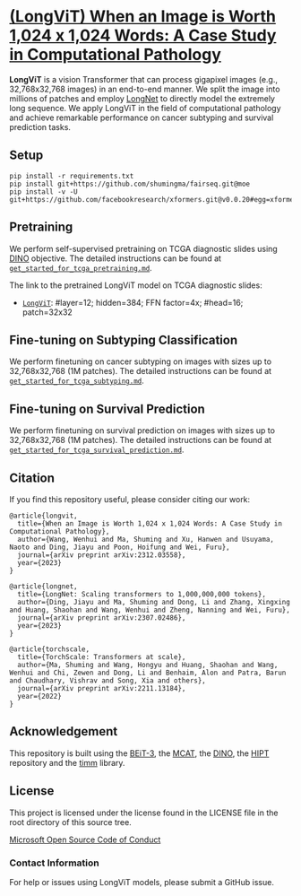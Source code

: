 # [(LongViT) When an Image is Worth 1,024 x 1,024 Words: A Case Study in Computational Pathology](https://arxiv.org/abs/2312.03558)

**LongViT** is a vision Transformer that can process gigapixel images (e.g., 32,768x32,768 images) in an end-to-end manner. We split the image into millions of patches and employ [LongNet](https://arxiv.org/abs/2307.02486) to directly model the extremely long sequence. We apply LongViT in the field of computational pathology and achieve remarkable performance on cancer subtyping and survival prediction tasks.


## Setup
```
pip install -r requirements.txt
pip install git+https://github.com/shumingma/fairseq.git@moe
pip install -v -U git+https://github.com/facebookresearch/xformers.git@v0.0.20#egg=xformers
```


## Pretraining

We perform self-supervised pretraining on TCGA diagnostic slides using [DINO](https://arxiv.org/abs/2104.14294) objective. The detailed instructions can be found at [`get_started_for_tcga_pretraining.md`](get_started/get_started_for_tcga_pretraining.md).

The link to the pretrained LongViT model on TCGA diagnostic slides:
   - [`LongViT`](https://github.com/wenhui0924/longvit_ckpts/releases/download/longvit/longvit_small_patch32_1024.pth): #layer=12; hidden=384; FFN factor=4x; #head=16; patch=32x32


## Fine-tuning on Subtyping Classification

We perform finetuning on cancer subtyping on images with sizes up to 32,768x32,768 (1M patches). The detailed instructions can be found at [`get_started_for_tcga_subtyping.md`](get_started/get_started_for_tcga_subtyping.md).


## Fine-tuning on Survival Prediction

We perform finetuning on survival prediction on images with sizes up to 32,768x32,768 (1M patches). The detailed instructions can be found at [`get_started_for_tcga_survival_prediction.md`](get_started/get_started_for_tcga_survival_prediction.md).


## Citation

If you find this repository useful, please consider citing our work:
```
@article{longvit,
  title={When an Image is Worth 1,024 x 1,024 Words: A Case Study in Computational Pathology},
  author={Wang, Wenhui and Ma, Shuming and Xu, Hanwen and Usuyama, Naoto and Ding, Jiayu and Poon, Hoifung and Wei, Furu},
  journal={arXiv preprint arXiv:2312.03558},
  year={2023}
}

@article{longnet,
  title={LongNet: Scaling transformers to 1,000,000,000 tokens},
  author={Ding, Jiayu and Ma, Shuming and Dong, Li and Zhang, Xingxing and Huang, Shaohan and Wang, Wenhui and Zheng, Nanning and Wei, Furu},
  journal={arXiv preprint arXiv:2307.02486},
  year={2023}
}

@article{torchscale,
  title={TorchScale: Transformers at scale},
  author={Ma, Shuming and Wang, Hongyu and Huang, Shaohan and Wang, Wenhui and Chi, Zewen and Dong, Li and Benhaim, Alon and Patra, Barun and Chaudhary, Vishrav and Song, Xia and others},
  journal={arXiv preprint arXiv:2211.13184},
  year={2022}
}
```


## Acknowledgement

This repository is built using the [BEiT-3](https://github.com/microsoft/unilm/tree/master/beit3), the [MCAT](https://github.com/mahmoodlab/MCAT), the [DINO](https://github.com/facebookresearch/dino), the [HIPT](https://github.com/mahmoodlab/HIPT) repository and the [timm](https://github.com/rwightman/pytorch-image-models) library.


## License
This project is licensed under the license found in the LICENSE file in the root directory of this source tree.

[Microsoft Open Source Code of Conduct](https://opensource.microsoft.com/codeofconduct)

### Contact Information

For help or issues using LongViT models, please submit a GitHub issue.
